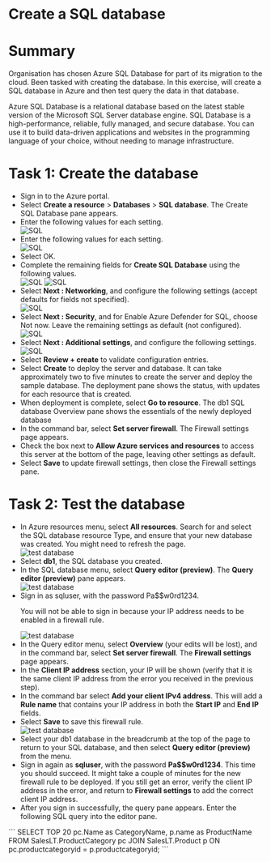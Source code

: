 # Create a SQL database

# Summary
<p>Organisation has chosen Azure SQL Database for part of its migration to the cloud. Been tasked with creating the database.
In this exercise, will create a SQL database in Azure and then test query the data in that database.</p>

<p>Azure SQL Database is a relational database based on the latest stable version of the Microsoft SQL Server database engine. SQL Database is a high-performance, reliable, fully managed, and secure database. You can use it to build data-driven applications and websites in the programming language of your choice, without needing to manage infrastructure.</p>

# Task 1: Create the database
<ul>
  <li>Sign in to the Azure portal.</li>
  <li>Select <b>Create a resource</b> > <b>Databases</b> > <b>SQL database</b>. The Create SQL Database pane appears.</li>
  <li>Enter the following values for each setting.</li>
  <img src="https://github.com/Jay-Jay23/Microsoft-Azure/blob/main/Azure%20SQL%20Database/image/Create%20a%20SQL%20database.png" alt="SQL">
  <li>Enter the following values for each setting.</li>
   <img src="https://github.com/Jay-Jay23/Microsoft-Azure/blob/main/Azure%20SQL%20Database/image/Create%20a%20SQL%20database2.png" alt="SQL">
  <li>Select OK.</li>
  <li>Complete the remaining fields for <b>Create SQL Database</b> using the following values.</li>
  <img src="https://github.com/Jay-Jay23/Microsoft-Azure/blob/main/Azure%20SQL%20Database/image/Create%20a%20SQL%20database3.png" alt="SQL">
  <img src="https://github.com/Jay-Jay23/Microsoft-Azure/blob/main/Azure%20SQL%20Database/image/Create%20a%20SQL%20database4.png" alt="SQL">
  <li>Select <b>Next : Networking</b>, and configure the following settings (accept defaults for fields not specified).</li>
  <img src="https://github.com/Jay-Jay23/Microsoft-Azure/blob/main/Azure%20SQL%20Database/image/Create%20a%20SQL%20database5.png" alt="SQL">
  <li>Select <b>Next : Security</b>, and for Enable Azure Defender for SQL, choose Not now. Leave the remaining settings as default (not configured).</li>
  <img src="https://github.com/Jay-Jay23/Microsoft-Azure/blob/main/Azure%20SQL%20Database/image/Create%20a%20SQL%20database6.png" alt="SQL">
  <li>Select <b>Next : Additional settings</b>, and configure the following settings.</li>
  <img src="https://github.com/Jay-Jay23/Microsoft-Azure/blob/main/Azure%20SQL%20Database/image/Create%20a%20SQL%20database7.png" alt="SQL">
  <li>Select <b>Review + create</b> to validate configuration entries.</li>
  <li>Select <b>Create</b> to deploy the server and database. It can take approximately two to five minutes to create the server and deploy the sample database. The deployment pane shows the status, with updates for each resource that is created.</li>
  <li>When deployment is complete, select <b>Go to resource</b>. The db1 SQL database Overview pane shows the essentials of the newly deployed database</li>
  <li>In the command bar, select <b>Set server firewall</b>. The Firewall settings page appears.</li>
  <li>Check the box next to <b>Allow Azure services and resources</b> to access this server at the bottom of the page, leaving other settings as default.</li>
  <li>Select <b>Save</b> to update firewall settings, then close the Firewall settings pane.</li>
  </ul>
  
  # Task 2: Test the database
<ul>
    <li>In Azure resources menu, select <b>All resources</b>. Search for and select the SQL database resource Type, and ensure that your new database was created.
      You might need to refresh the page.</li>
  <img src="https://github.com/Jay-Jay23/Microsoft-Azure/blob/main/Azure%20SQL%20Database/image/test%20database.png" alt="test database">
  <li>Select <b>db1</b>, the SQL database you created.</li>
  <li>In the SQL database menu, select <b>Query editor (preview)</b>. The <b>Query editor (preview)</b> pane appears.</li>
  <img src="https://github.com/Jay-Jay23/Microsoft-Azure/blob/main/Azure%20SQL%20Database/image/test%20database2.png" alt="test database">
  <li>Sign in as sqluser, with the password Pa$$w0rd1234.</li>
  <p>You will not be able to sign in because your IP address needs to be enabled in a firewall rule.</p>
  <img src ="https://github.com/Jay-Jay23/Microsoft-Azure/blob/main/Azure%20SQL%20Database/image/test%20database3.png" alt="test database">
  <li>In the Query editor menu, select <b>Overview</b> (your edits will be lost), and in the command bar, select <b>Set server firewall</b>. The <b>Firewall settings</b> page appears.</li>
  <li>In the <b>Client IP address</b> section, your IP will be shown (verify that it is the same client IP address from the error you received in the previous step).</li>
  <li>In the command bar select <b>Add your client IPv4 address</b>. This will add a <b>Rule name</b> that contains your IP address in both the <b>Start IP</b> and <b>End IP</b> fields.</li>
  <li>Select <b>Save</b> to save this firewall rule.</li>
  <img src ="https://github.com/Jay-Jay23/Microsoft-Azure/blob/main/Azure%20SQL%20Database/image/test%20database4.png" alt="test database">
  <li>Select your db1 database in the breadcrumb at the top of the page to return to your SQL database, and then select <b>Query editor (preview)</b> from the       menu.</li>
<li>Sign in again as <b>sqluser</b>, with the password <b>Pa$$w0rd1234</b>. This time you should succeed. It might take a couple of minutes for the new firewall rule to be deployed. If you still get an error, verify the client IP address in the error, and return to <b>Firewall settings</b> to add the correct client IP address.</li>
<li>After you sign in successfully, the query pane appears. Enter the following SQL query into the editor pane.</li>
</ul>
```
SELECT TOP 20 pc.Name as CategoryName, p.name as ProductName
FROM SalesLT.ProductCategory pc
JOIN SalesLT.Product p
ON pc.productcategoryid = p.productcategoryid;
```
